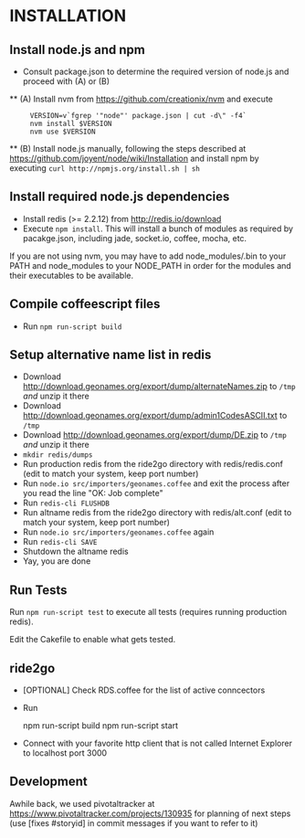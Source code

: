 INSTALLATION
============

## Install node.js and npm ##

* Consult package.json to determine the required version of node.js and proceed with (A) or (B)

** (A) Install nvm from https://github.com/creationix/nvm and execute

         VERSION=v`fgrep '"node"' package.json | cut -d\" -f4`
         nvm install $VERSION
         nvm use $VERSION

** (B) Install node.js manually, following the steps described at
       https://github.com/joyent/node/wiki/Installation and install npm
       by executing `curl http://npmjs.org/install.sh | sh`


## Install required node.js dependencies ##

* Install redis (>= 2.2.12) from http://redis.io/download
* Execute `npm install`. This will install a bunch of modules as required by pacakge.json, including jade, socket.io, coffee, mocha, etc.

If you are not using nvm, you may have to add node_modules/.bin to your PATH and node_modules to your NODE_PATH
in order for the modules and their executables to be available.


## Compile coffeescript files ##

* Run `npm run-script build`


## Setup alternative name list in redis ##

* Download http://download.geonames.org/export/dump/alternateNames.zip to `/tmp` *and* unzip it there
* Download http://download.geonames.org/export/dump/admin1CodesASCII.txt to `/tmp`
* Download http://download.geonames.org/export/dump/DE.zip to `/tmp` *and* unzip it there
* `mkdir redis/dumps`
* Run production redis from the ride2go directory with redis/redis.conf (edit to match your system, keep port number)
* Run `node.io src/importers/geonames.coffee` and exit the process after you read the line "OK: Job complete"
* Run `redis-cli FLUSHDB`
* Run altname redis from the ride2go directory with redis/alt.conf (edit to match your system, keep port number)
* Run `node.io src/importers/geonames.coffee` again
* Run `redis-cli SAVE`
* Shutdown the altname redis
* Yay, you are done


## Run Tests

Run `npm run-script test` to execute all tests (requires running production redis).

Edit the Cakefile to enable what gets tested.


## ride2go

* [OPTIONAL] Check RDS.coffee for the list of active conncectors
* Run

    npm run-script build
    npm run-script start

* Connect with your favorite http client that is not called Internet Explorer to localhost port 3000


## Development ##

Awhile back, we used pivotaltracker at https://www.pivotaltracker.com/projects/130935 for planning of next steps
(use [fixes #storyid] in commit messages if you want to refer to it)

